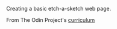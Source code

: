 Creating a basic etch-a-sketch web page.

From The Odin Project's [curriculum](http://www.theodinproject.com/web-development-101/html-css)
